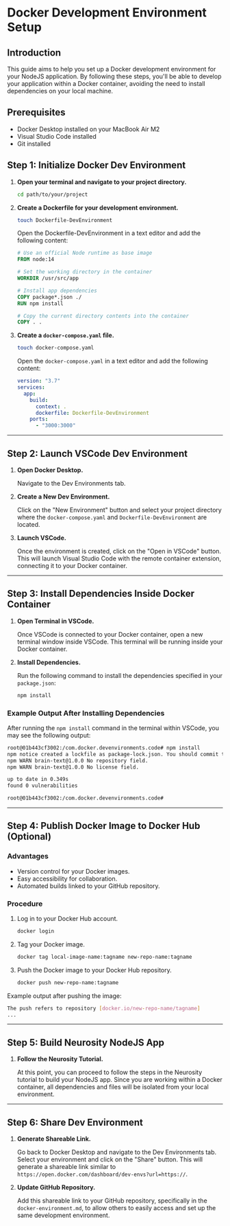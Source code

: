 # Docker Development Environment Setup

## Introduction

This guide aims to help you set up a Docker development environment for your NodeJS application. By following these steps, you'll be able to develop your application within a Docker container, avoiding the need to install dependencies on your local machine.

## Prerequisites

- Docker Desktop installed on your MacBook Air M2
- Visual Studio Code installed
- Git installed

## Step 1: Initialize Docker Dev Environment

1. **Open your terminal and navigate to your project directory.**

    ```bash
    cd path/to/your/project
    ```

2. **Create a Dockerfile for your development environment.**

    ```bash
    touch Dockerfile-DevEnvironment
    ```

    Open the Dockerfile-DevEnvironment in a text editor and add the following content:

    ```Dockerfile
    # Use an official Node runtime as base image
    FROM node:14

    # Set the working directory in the container
    WORKDIR /usr/src/app

    # Install app dependencies
    COPY package*.json ./
    RUN npm install

    # Copy the current directory contents into the container
    COPY . .
    ```

3. **Create a `docker-compose.yaml` file.**

    ```bash
    touch docker-compose.yaml
    ```

    Open the `docker-compose.yaml` in a text editor and add the following content:

    ```yaml
    version: "3.7"
    services:
      app:
        build:
          context: .
          dockerfile: Dockerfile-DevEnvironment
        ports:
          - "3000:3000"
    ```

---

## Step 2: Launch VSCode Dev Environment

1. **Open Docker Desktop.**

    Navigate to the Dev Environments tab.

2. **Create a New Dev Environment.**

    Click on the "New Environment" button and select your project directory where the `docker-compose.yaml` and `Dockerfile-DevEnvironment` are located.

3. **Launch VSCode.**

    Once the environment is created, click on the "Open in VSCode" button. This will launch Visual Studio Code with the remote container extension, connecting it to your Docker container.

---

## Step 3: Install Dependencies Inside Docker Container

1. **Open Terminal in VSCode.**

    Once VSCode is connected to your Docker container, open a new terminal window inside VSCode. This terminal will be running inside your Docker container.

2. **Install Dependencies.**

    Run the following command to install the dependencies specified in your `package.json`:

    ```bash
    npm install
    ```

### Example Output After Installing Dependencies

After running the `npm install` command in the terminal within VSCode, you may see the following output:

```bash
root@01b443cf3002:/com.docker.devenvironments.code# npm install
npm notice created a lockfile as package-lock.json. You should commit this file.
npm WARN brain-text@1.0.0 No repository field.
npm WARN brain-text@1.0.0 No license field.

up to date in 0.349s
found 0 vulnerabilities

root@01b443cf3002:/com.docker.devenvironments.code#
```

---

## Step 4: Publish Docker Image to Docker Hub (Optional)

### Advantages

- Version control for your Docker images.
- Easy accessibility for collaboration.
- Automated builds linked to your GitHub repository.

### Procedure

1. Log in to your Docker Hub account.

    ```bash
    docker login
    ```

2. Tag your Docker image.

    ```bash
    docker tag local-image-name:tagname new-repo-name:tagname
    ```

3. Push the Docker image to your Docker Hub repository.

    ```bash
    docker push new-repo-name:tagname
    ```

Example output after pushing the image:

```bash
The push refers to repository [docker.io/new-repo-name/tagname]
...
```

---

## Step 5: Build Neurosity NodeJS App

1. **Follow the Neurosity Tutorial.**

    At this point, you can proceed to follow the steps in the Neurosity tutorial to build your NodeJS app. Since you are working within a Docker container, all dependencies and files will be isolated from your local environment.

---

## Step 6: Share Dev Environment

1. **Generate Shareable Link.**

    Go back to Docker Desktop and navigate to the Dev Environments tab. Select your environment and click on the "Share" button. This will generate a shareable link similar to `https://open.docker.com/dashboard/dev-envs?url=https://`.

2. **Update GitHub Repository.**

    Add this shareable link to your GitHub repository, specifically in the `docker-environment.md`, to allow others to easily access and set up the same development environment.